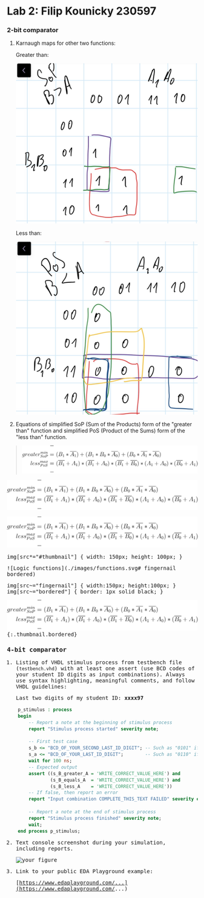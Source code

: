 # Lab 2: Filip Kounicky 230597

### 2-bit comparator

1. Karnaugh maps for other two functions:

   Greater than:

   ![Greater_K-maps](./images/greater_k-map.jpg)

   Less than:

   ![Less_K-maps](./images/less_k-map.jpg)

2. Equations of simplified SoP (Sum of the Products) form of the "greater than" function and simplified PoS (Product of the Sums) form of the "less than" function.

  > ![Logic functions](./images/functions.svg)

   <kbd>
   <img src=./images/functions.svg>
</kdb>

   ![Logic functions](./images/functions.svg#thumbnail)

   img[src*="#thumbnail"] {
      width: 150px;
      height: 100px;
   }

   ![Logic functions](./images/functions.svg# fingernail bordered)

   img[src~="fingernail"] {
   width:150px;
   height:100px;
}
img[src~="bordered"] {
   border: 1px solid black;
}

   ![Logic functions](./images/functions.svg#thumbnail){:.thumbnail.bordered}


### 4-bit comparator

1. Listing of VHDL stimulus process from testbench file (`testbench.vhd`) with at least one assert (use BCD codes of your student ID digits as input combinations). Always use syntax highlighting, meaningful comments, and follow VHDL guidelines:

   Last two digits of my student ID: **xxxx97**

```vhdl
    p_stimulus : process
    begin
        -- Report a note at the beginning of stimulus process
        report "Stimulus process started" severity note;

        -- First test case
        s_b <= "BCD_OF_YOUR_SECOND_LAST_ID_DIGIT"; -- Such as "0101" if ID = xxxx56
        s_a <= "BCD_OF_YOUR_LAST_ID_DIGIT";        -- Such as "0110" if ID = xxxx56
        wait for 100 ns;
        -- Expected output
        assert ((s_B_greater_A = 'WRITE_CORRECT_VALUE_HERE') and
                (s_B_equals_A  = 'WRITE_CORRECT_VALUE_HERE') and
                (s_B_less_A    = 'WRITE_CORRECT_VALUE_HERE'))
        -- If false, then report an error
        report "Input combination COMPLETE_THIS_TEXT FAILED" severity error;

        -- Report a note at the end of stimulus process
        report "Stimulus process finished" severity note;
        wait;
    end process p_stimulus;
```

2. Text console screenshot during your simulation, including reports.

   ![your figure]()

3. Link to your public EDA Playground example:

   [https://www.edaplayground.com/...](https://www.edaplayground.com/...)